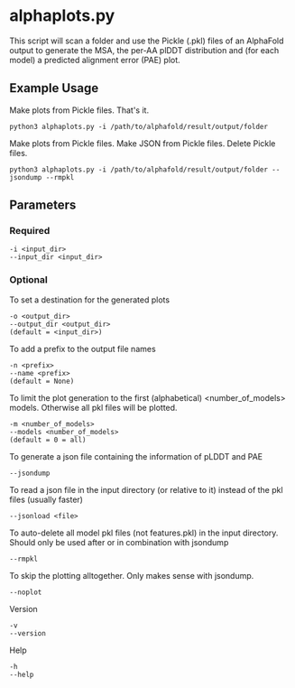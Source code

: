 # alphaplots.py
This script will scan a folder and use the Pickle (.pkl) files of an AlphaFold output to generate the MSA, the per-AA plDDT distribution and (for each model) a predicted alignment error (PAE) plot.

## Example Usage
Make plots from Pickle files. That's it.
```
python3 alphaplots.py -i /path/to/alphafold/result/output/folder
```
Make plots from Pickle files. Make JSON from Pickle files. Delete Pickle files.
```
python3 alphaplots.py -i /path/to/alphafold/result/output/folder --jsondump --rmpkl
```
## Parameters
### Required
```
-i <input_dir>
--input_dir <input_dir>
```
### Optional
To set a destination for the generated plots
```
-o <output_dir>
--output_dir <output_dir>
(default = <input_dir>)
```
To add a prefix to the output file names
```
-n <prefix>
--name <prefix>
(default = None)
```
To limit the plot generation to the first (alphabetical) <number_of_models> models. Otherwise all pkl files will be plotted.
```
-m <number_of_models>
--models <number_of_models>
(default = 0 = all)
```
To generate a json file containing the information of pLDDT and PAE
```
--jsondump
```
To read a json file in the input directory (or relative to it) instead of the pkl files (usually faster)
```
--jsonload <file>
```
To auto-delete all model pkl files (not features.pkl) in the input directory. Should only be used after or in combination with jsondump
```
--rmpkl
```
To skip the plotting alltogether. Only makes sense with jsondump.
```
--noplot
```
Version
```
-v
--version
```
Help
```
-h
--help
```
